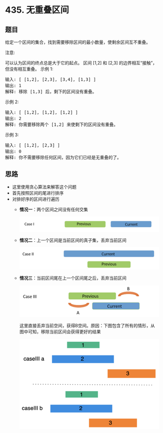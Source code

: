 # 435. 无重叠区间

## 题目
给定一个区间的集合，找到需要移除区间的最小数量，使剩余区间互不重叠。

注意:

可以认为区间的终点总是大于它的起点。
区间 [1,2] 和 [2,3] 的边界相互“接触”，但没有相互重叠。
示例 1:
<pre>
输入: [ [1,2], [2,3], [3,4], [1,3] ]
输出: 1
解释: 移除 [1,3] 后，剩下的区间没有重叠。
</pre>
示例 2:
<pre>
输入: [ [1,2], [1,2], [1,2] ]
输出: 2
解释: 你需要移除两个 [1,2] 来使剩下的区间没有重叠。
</pre>
示例 3:
<pre>
输入: [ [1,2], [2,3] ]
输出: 0
解释: 你不需要移除任何区间，因为它们已经是无重叠的了。
</pre>

## 思路
- 这里使用贪心算法来解答这个问题
- 首先按照区间的尾进行排序
- 对排好序的区间进行遍历
    - **情况一**：两个区间之间没有任何交集

        ![情况一](src/main/java/cn/zbq/leet0435/nonoverlappingintervals/1.png)

    - **情况二**：上一个区间是当前区间的真子集，丢弃当前区间

        ![情况二](src/main/java/cn/zbq/leet0435/nonoverlappingintervals/2.png)

    - **情况三**：当前区间尾在上一个区间尾之后，丢弃当前区间

        ![情况三](src/main/java/cn/zbq/leet0435/nonoverlappingintervals/3.png)

        这里直接丢弃当前空间，获得B空间。原因：下图包含了所有的情形，从图中可知，移除当前区间会获得更好的结果

        ![情形](src/main/java/cn/zbq/leet0435/nonoverlappingintervals/4.png)